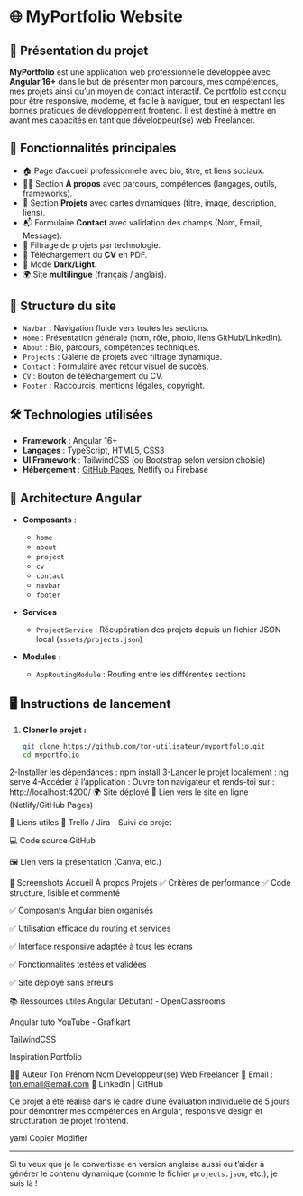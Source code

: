# 🌐 MyPortfolio Website

## 📌 Présentation du projet

**MyPortfolio** est une application web professionnelle développée avec **Angular 16+** dans le but de présenter mon parcours, mes compétences, mes projets ainsi qu’un moyen de contact interactif. Ce portfolio est conçu pour être responsive, moderne, et facile à naviguer, tout en respectant les bonnes pratiques de développement frontend. Il est destiné à mettre en avant mes capacités en tant que développeur(se) web Freelancer.

## 🚀 Fonctionnalités principales

- 🏠 Page d’accueil professionnelle avec bio, titre, et liens sociaux.
- 👨‍💻 Section **À propos** avec parcours, compétences (langages, outils, frameworks).
- 📁 Section **Projets** avec cartes dynamiques (titre, image, description, liens).
- 📬 Formulaire **Contact** avec validation des champs (Nom, Email, Message).
- 🧠 Filtrage de projets par technologie.
- 📄 Téléchargement du **CV** en PDF.
- 🌙 Mode **Dark/Light**.
- 🌍 Site **multilingue** (français / anglais).

## 🧱 Structure du site

- `Navbar` : Navigation fluide vers toutes les sections.
- `Home` : Présentation générale (nom, rôle, photo, liens GitHub/LinkedIn).
- `About` : Bio, parcours, compétences techniques.
- `Projects` : Galerie de projets avec filtrage dynamique.
- `Contact` : Formulaire avec retour visuel de succès.
- `CV` : Bouton de téléchargement du CV.
- `Footer` : Raccourcis, mentions légales, copyright.

## 🛠️ Technologies utilisées

- **Framework** : Angular 16+
- **Langages** : TypeScript, HTML5, CSS3
- **UI Framework** : TailwindCSS (ou Bootstrap selon version choisie)
- **Hébergement** : [GitHub Pages](https://pages.github.com/), Netlify ou Firebase

## 🧩 Architecture Angular

- **Composants** :
  - `home`
  - `about`
  - `project`
  - `cv`
  - `contact`
  - `navbar`
  - `footer`

- **Services** :
  - `ProjectService` : Récupération des projets depuis un fichier JSON local (`assets/projects.json`)

- **Modules** :
  - `AppRoutingModule` : Routing entre les différentes sections

## 🖥️ Instructions de lancement

1. **Cloner le projet :**

   ```bash
   git clone https://github.com/ton-utilisateur/myportfolio.git
   cd myportfolio
2-Installer les dépendances :
npm install
3-Lancer le projet localement :
ng serve
4-Accéder à l’application : Ouvre ton navigateur et rends-toi sur : http://localhost:4200/
🌍 Site déployé
🔗 Lien vers le site en ligne (Netlify/GitHub Pages)

🧾 Liens utiles
🔗 Trello / Jira - Suivi de projet

💻 Code source GitHub

🖼️ Lien vers la présentation (Canva, etc.)

📸 Screenshots
Accueil	À propos	Projets
✅ Critères de performance
✅ Code structuré, lisible et commenté

✅ Composants Angular bien organisés

✅ Utilisation efficace du routing et services

✅ Interface responsive adaptée à tous les écrans

✅ Fonctionnalités testées et validées

✅ Site déployé sans erreurs

📚 Ressources utiles
Angular Débutant - OpenClassrooms

Angular tuto YouTube - Grafikart

TailwindCSS

Inspiration Portfolio

👨‍💻 Auteur
Ton Prénom Nom
Développeur(se) Web Freelancer
📧 Email : ton.email@email.com
🔗 LinkedIn | GitHub

Ce projet a été réalisé dans le cadre d’une évaluation individuelle de 5 jours pour démontrer mes compétences en Angular, responsive design et structuration de projet frontend.

yaml
Copier
Modifier

---

Si tu veux que je le convertisse en version anglaise aussi ou t’aider à générer le contenu dynamique (comme le fichier `projects.json`, etc.), je suis là !








